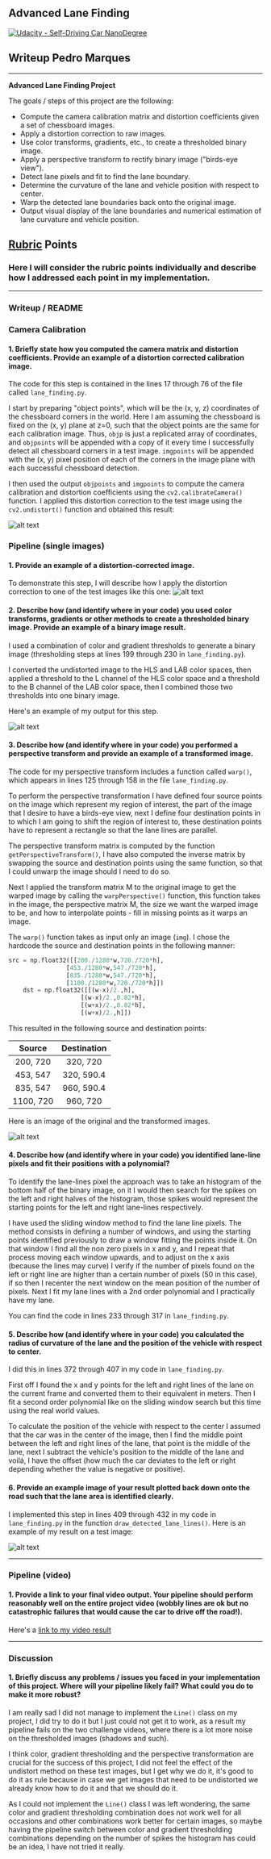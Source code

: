 ## Advanced Lane Finding
[![Udacity - Self-Driving Car NanoDegree](https://s3.amazonaws.com/udacity-sdc/github/shield-carnd.svg)](http://www.udacity.com/drive)

## Writeup Pedro Marques

---

**Advanced Lane Finding Project**

The goals / steps of this project are the following:

* Compute the camera calibration matrix and distortion coefficients given a set of chessboard images.
* Apply a distortion correction to raw images.
* Use color transforms, gradients, etc., to create a thresholded binary image.
* Apply a perspective transform to rectify binary image ("birds-eye view").
* Detect lane pixels and fit to find the lane boundary.
* Determine the curvature of the lane and vehicle position with respect to center.
* Warp the detected lane boundaries back onto the original image.
* Output visual display of the lane boundaries and numerical estimation of lane curvature and vehicle position.

[//]: # (Image References)

[image1]: ./output_images/undistorted_chessboard.jpg "Undistorted Chessboard"
[image2]: ./output_images/undistorted_project_image.png "Undistorted Test Image"
[image3]: ./output_images/undistorted_and_warped.png "Road Transformed"
[image4]: ./output_images/combined_binary.png "Binary Example"
[image5]: ./output_images/undistorted_and_warped.png "Warp Example"
[image6]: ./output_images/sliding_window.png "Fit Visual"
[image7]: ./output_images/image3.jpg "Output"
[video1]: ./project.mp4 "Video"

## [Rubric](https://review.udacity.com/#!/rubrics/571/view) Points

### Here I will consider the rubric points individually and describe how I addressed each point in my implementation.  

---

### Writeup / README

### Camera Calibration

#### 1. Briefly state how you computed the camera matrix and distortion coefficients. Provide an example of a distortion corrected calibration image.

The code for this step is contained in the lines 17 through 76 of the file called `lane_finding.py`.  

I start by preparing "object points", which will be the (x, y, z) coordinates of the chessboard corners in the world. Here I am assuming the chessboard is fixed on the (x, y) plane at z=0, such that the object points are the same for each calibration image.  Thus, `objp` is just a replicated array of coordinates, and `objpoints` will be appended with a copy of it every time I successfully detect all chessboard corners in a test image.  `imgpoints` will be appended with the (x, y) pixel position of each of the corners in the image plane with each successful chessboard detection.  

I then used the output `objpoints` and `imgpoints` to compute the camera calibration and distortion coefficients using the `cv2.calibrateCamera()` function.  I applied this distortion correction to the test image using the `cv2.undistort()` function and obtained this result:

![alt text][image1]

### Pipeline (single images)

#### 1. Provide an example of a distortion-corrected image.

To demonstrate this step, I will describe how I apply the distortion correction to one of the test images like this one:
![alt text][image2]

#### 2. Describe how (and identify where in your code) you used color transforms, gradients or other methods to create a thresholded binary image.  Provide an example of a binary image result.

I used a combination of color and gradient thresholds to generate a binary image (thresholding steps at lines 199 through 230 in `lane_finding.py`).  

I converted the undistorted image to the HLS and LAB color spaces, then applied a threshold to the L channel of the HLS color space and a threshold to the B channel of the LAB color space, then I combined those two thresholds into one binary image.

Here's an example of my output for this step.

![alt text][image4]

#### 3. Describe how (and identify where in your code) you performed a perspective transform and provide an example of a transformed image.

The code for my perspective transform includes a function called `warp()`, which appears in lines 125 through 158 in the file `lane_finding.py`.

To perform the perspective transformation I have defined four source points on the image which represent my region of interest, the part of the image that I desire to have a birds-eye view, next I define four destination points in to which I am going to shift the region of interest to, these destination points have to represent a rectangle so that the lane lines are parallel.

The perspective transform matrix is computed by the function `getPerspectiveTransform()`, I have also computed the inverse matrix by swapping the source and destination points using the same function, so that I could unwarp the image should I need to do so.

Next I applied the transform matrix M to the original image to get the warped image by calling the `warpPerspective()` function, this function takes in the image, the perspective matrix M, the size we want the warped image to be, and how to interpolate points - fill in missing points as it warps an image.

The `warp()` function takes as input only an image (`img`). I chose the hardcode the source and destination points in the following manner:

```python
src = np.float32([[200./1280*w,720./720*h],
                [453./1280*w,547./720*h],
                [835./1280*w,547./720*h],
                [1100./1280*w,720./720*h]])
    dst = np.float32([[(w-x)/2.,h],
                    [(w-x)/2.,0.82*h],
                    [(w+x)/2.,0.82*h],
                    [(w+x)/2.,h]])
```

This resulted in the following source and destination points:

| Source        | Destination   |
|:-------------:|:-------------:|
| 200, 720      | 320, 720      |
| 453, 547      | 320, 590.4    |
| 835, 547      | 960, 590.4    |
| 1100, 720     | 960, 720      |

Here is an image of the original and the transformed images.

![alt text][image3]

#### 4. Describe how (and identify where in your code) you identified lane-line pixels and fit their positions with a polynomial?

To identify the lane-lines pixel the approach was to take an histogram of the bottom half of the binary image, on it I would then search for the spikes on the left and right halves of the histogram, those spikes would represent the starting points for the left and right lane-lines respectively.

I have used the sliding window method to find the lane line pixels. The method consists in defining a number of windows, and using the starting points identified previously to draw a window fitting the points inside it. On that window I find all the non zero pixels in x and y, and I repeat that process moving each window upwards, and to adjust on the x axis (because the lines may curve) I verify if the number of pixels found on the left or right line are higher than a certain number of pixels (50 in this case), if so then I recenter the next window on the mean position of the number of pixels. Next I fit my lane lines with a 2nd order polynomial and I practically have my lane.

You can find the code in lines 233 through 317 in `lane_finding.py`.


#### 5. Describe how (and identify where in your code) you calculated the radius of curvature of the lane and the position of the vehicle with respect to center.

I did this in lines 372 through 407 in my code in `lane_finding.py`.

First off I found the x and y points for the left and right lines of the lane on the current frame and converted them to their equivalent in meters. Then I fit a second order polynomial like on the sliding window search but this time using the real world values.

To calculate the position of the vehicle with respect to the center I assumed that the car was in the center of the image, then I find the middle point between the left and right lines of the lane, that point is the middle of the lane, next I subtract the vehicle's position to the middle of the lane and voilá, I have the offset (how much the car deviates to the left or right depending whether the value is negative or positive).   

#### 6. Provide an example image of your result plotted back down onto the road such that the lane area is identified clearly.

I implemented this step in lines 409 through 432 in my code in `lane_finding.py` in the function `draw_detected_lane_lines()`.  Here is an example of my result on a test image:

![alt text][image7]

---

### Pipeline (video)

#### 1. Provide a link to your final video output.  Your pipeline should perform reasonably well on the entire project video (wobbly lines are ok but no catastrophic failures that would cause the car to drive off the road!).

Here's a [link to my video result](./project.mp4)

---

### Discussion

#### 1. Briefly discuss any problems / issues you faced in your implementation of this project.  Where will your pipeline likely fail?  What could you do to make it more robust?

I am really sad I did not manage to implement the `Line()` class on my project, I did try to do it but I just could not get it to work, as a result my pipeline fails on the two challenge videos, where there is a lot more noise on the thresholded images (shadows and such).

I think color, gradient thresholding and the perspective transformation are crucial for the success of this project, I did not feel the effect of the undistort method on these test images, but I get why we do it, it's good to do it as rule because in case we get images that need to be undistorted we already know how to do it and that we should do it.

As I could not implement the `Line()` class I was left wondering, the same color and gradient thresholding combination does not work well for all occasions and other combinations work better for certain images, so maybe having the pipeline switch between color and gradient thresholding combinations depending on the number of spikes the histogram has could be an idea, I have not tried it really.
